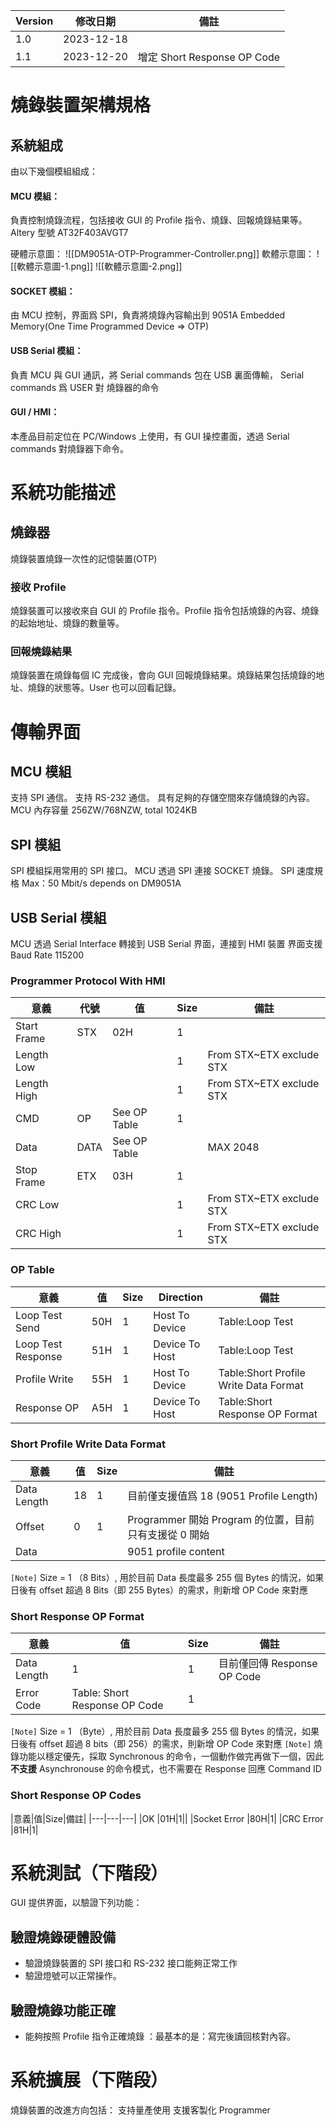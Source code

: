 |Version|修改日期|備註|
|---|---|---|
|1.0|2023-12-18||
|1.1|2023-12-20|增定 Short Response OP Code|


# 燒錄裝置架構規格

## 系統組成
由以下幾個模組組成：
#### MCU 模組：
負責控制燒錄流程，包括接收 GUI 的 Profile 指令、燒錄、回報燒錄結果等。
Altery 型號  AT32F403AVGT7

硬體示意圖：
![[DM9051A-OTP-Programmer-Controller.png]]
軟體示意圖：
![[軟體示意圖-1.png]]
![[軟體示意圖-2.png]]
#### SOCKET 模組：
由 MCU 控制，界面爲 SPI，負責將燒錄內容輸出到 9051A Embedded Memory(One Time Programmed Device => OTP)
#### USB Serial 模組：
負責 MCU 與 GUI 通訊，將 Serial commands 包在 USB 裏面傳輸， Serial commands 爲 USER 對 燒錄器的命令
#### GUI / HMI：
本產品目前定位在 PC/Windows 上使用，有 GUI 操控畫面，透過 Serial commands 對燒錄器下命令。

# 系統功能描述
## 燒錄器
燒錄裝置燒錄一次性的記憶裝置(OTP)
### 接收 Profile
燒錄裝置可以接收來自 GUI 的 Profile 指令。Profile 指令包括燒錄的內容、燒錄的起始地址、燒錄的數量等。
### 回報燒錄結果
燒錄裝置在燒錄每個 IC 完成後，會向 GUI 回報燒錄結果。燒錄結果包括燒錄的地址、燒錄的狀態等。User 也可以回看記錄。


# 傳輸界面
## MCU 模組
支持 SPI 通信。
支持 RS-232 通信。
具有足夠的存儲空間來存儲燒錄的內容。MCU 內存容量 256ZW/768NZW, total 1024KB
## SPI 模組
SPI 模組採用常用的 SPI 接口。
MCU 透過 SPI 連接 SOCKET 燒錄。
SPI 速度規格 Max：50 Mbit/s depends on DM9051A
## USB Serial 模組
MCU 透過 Serial Interface 轉接到 USB Serial 界面，連接到 HMI 裝置
界面支援 Baud Rate 115200

### Programmer Protocol With HMI

|意義|代號|值|Size|備註|
|---|---|---|---|---|
|Start Frame|STX|02H|1||
|Length Low|||1|From STX~ETX exclude STX|
|Length High|||1|From STX~ETX exclude STX|
|CMD|OP|See OP Table|1||
|Data|DATA|See OP Table||MAX 2048|
|Stop Frame|ETX|03H|1||
|CRC Low|||1|From STX~ETX exclude STX|
|CRC High|||1|From STX~ETX exclude STX|

### OP Table

|意義|值|Size|Direction|備註|
|---|---|---|---|---|
|Loop Test Send|50H|1|Host To Device|Table:Loop Test|
|Loop Test Response|51H|1|Device To Host|Table:Loop Test|
|Profile Write|55H|1|Host To Device|Table:Short Profile Write Data Format|
|Response OP|A5H|1|Device To Host|Table:Short Response OP Format|


### Short Profile Write Data Format
|意義|值|Size|備註|
|---|---|---|---|
|Data Length |18|1|目前僅支援值爲 18 (9051 Profile Length)|
|Offset |0|1|Programmer 開始 Program 的位置，目前只有支援從 0 開始|
|Data  |||9051 profile content|

`[Note]` 
Size =  1 （8 Bits）, 用於目前 Data 長度最多 255 個 Bytes 的情況，如果日後有 offset 超過 8 Bits（即 255 Bytes）的需求，則新增 OP Code 來對應 
### Short Response OP Format
|意義|值|Size|備註|
|---|---|---|---|
|Data Length |1|1|目前僅回傳 Response OP Code|
|Error Code |Table: Short Response OP Code|1||


`[Note]` 
Size =  1 （Byte）, 用於目前 Data 長度最多 255 個 Bytes 的情況，如果日後有 offset 超過 8 bits（即 256）的需求，則新增 OP Code 來對應 
`[Note]` 
燒錄功能以穩定優先，採取 Synchronous 的命令，一個動作做完再做下一個，因此**不支援** Asynchronouse 的命令模式，也不需要在 Response 回應 Command ID
### Short Response OP Codes
|意義|值|Size|備註|
|---|---|---|
|OK |01H|1||
|Socket Error |80H|1|
|CRC Error |81H|1|

# 系統測試（下階段）
GUI 提供界面，以驗證下列功能：
## 驗證燒錄硬體設備
+ 驗證燒錄裝置的 SPI 接口和 RS-232 接口能夠正常工作
+ 驗證燈號可以正常操作。
## 驗證燒錄功能正確
+ 能夠按照 Profile 指令正確燒錄 ：最基本的是：寫完後讀回核對內容。

# 系統擴展（下階段）
燒錄裝置的改進方向包括：
支持量產使用
支援客製化 Programmer







